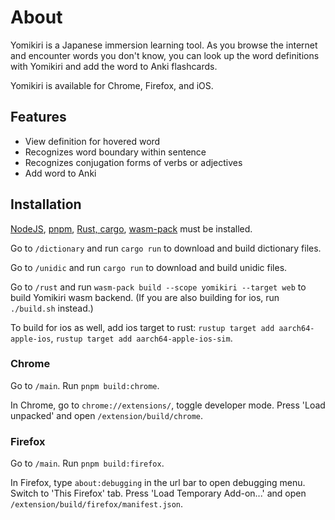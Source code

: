 # About

Yomikiri is a Japanese immersion learning tool. As you browse the internet and encounter words you don't know, you can look up the word definitions with Yomikiri and add the word to Anki flashcards.

Yomikiri is available for Chrome, Firefox, and iOS.

## Features
- View definition for hovered word
- Recognizes word boundary within sentence
- Recognizes conjugation forms of verbs or adjectives
- Add word to Anki

## Installation

[NodeJS](https://nodejs.org/en/download), [pnpm](https://pnpm.io/installation), [Rust, cargo](https://www.rust-lang.org/tools/install), [wasm-pack](https://rustwasm.github.io/wasm-pack/installer/) must be installed.

Go to `/dictionary` and run `cargo run` to download and build dictionary files.

Go to `/unidic` and run `cargo run` to download and build unidic files.

Go to `/rust` and run `wasm-pack build --scope yomikiri --target web` to build Yomikiri wasm backend. (If you are also building for ios, run `./build.sh` instead.)

To build for ios as well, add ios target to rust: `rustup target add aarch64-apple-ios`, `rustup target add aarch64-apple-ios-sim`.

### Chrome

Go to `/main`. Run `pnpm build:chrome`.

In Chrome, go to `chrome://extensions/`, toggle developer mode. Press 'Load unpacked' and open `/extension/build/chrome`.

### Firefox

Go to `/main`. Run `pnpm build:firefox`.

In Firefox, type `about:debugging` in the url bar to open debugging menu. Switch to 'This Firefox' tab. Press 'Load Temporary Add-on...' and open `/extension/build/firefox/manifest.json`.